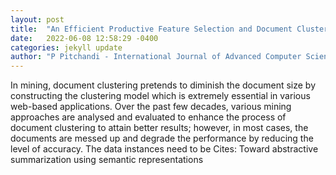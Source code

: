 ```yaml
---
layout: post
title:  "An Efficient Productive Feature Selection and Document Clustering (PFS-DocC) Model for Document Clustering"
date:   2022-06-08 12:58:29 -0400
categories: jekyll update
author: "P Pitchandi - International Journal of Advanced Computer Science , 2022"
---
```

In mining, document clustering pretends to diminish the document size by constructing the clustering model which is extremely essential in various web-based applications. Over the past few decades, various mining approaches are analysed and evaluated to enhance the process of document clustering to attain better results; however, in most cases, the documents are messed up and degrade the performance by reducing the level of accuracy. The data instances need to be 
Cites: Toward abstractive summarization using semantic representations